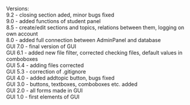 Versions: </br>
9.2 - closing section aded, minor bugs fixed</br>
9.0 - added functions of student panel</br> 
8.5 - create/edit sections and topics, relations between them, logging on own account</br>
8.0 - added full connection between AdminPanel and database</br>
GUI 7.0 - final version of GUI</br>
GUI 6.1 - added new file filter, corrected checking files, default values in comboboxes</br>
GUI 5.4 - adding files corrected</br>
GUI 5.3 - correction of .gitignore</br>
GUI 4.0 - added addtopic button, bugs fixed</br>
GUI 3.0 - buttons, textboxes, comboboxes etc. added</br>
GUI 2.0 - all forms made in GUI</br>
GUI 1.0 - first elements of GUI</br>

